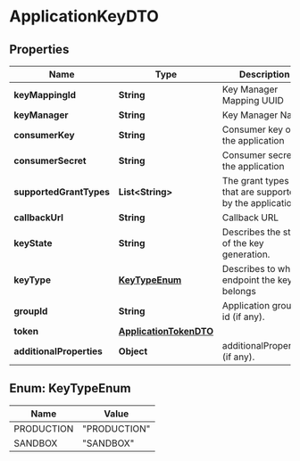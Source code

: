 
# ApplicationKeyDTO

## Properties
Name | Type | Description | Notes
------------ | ------------- | ------------- | -------------
**keyMappingId** | **String** | Key Manager Mapping UUID |  [optional]
**keyManager** | **String** | Key Manager Name |  [optional]
**consumerKey** | **String** | Consumer key of the application |  [optional]
**consumerSecret** | **String** | Consumer secret of the application |  [optional]
**supportedGrantTypes** | **List&lt;String&gt;** | The grant types that are supported by the application |  [optional]
**callbackUrl** | **String** | Callback URL |  [optional]
**keyState** | **String** | Describes the state of the key generation. |  [optional]
**keyType** | [**KeyTypeEnum**](#KeyTypeEnum) | Describes to which endpoint the key belongs |  [optional]
**groupId** | **String** | Application group id (if any). |  [optional]
**token** | [**ApplicationTokenDTO**](ApplicationTokenDTO.md) |  |  [optional]
**additionalProperties** | **Object** | additionalProperties (if any). |  [optional]


<a name="KeyTypeEnum"></a>
## Enum: KeyTypeEnum
Name | Value
---- | -----
PRODUCTION | &quot;PRODUCTION&quot;
SANDBOX | &quot;SANDBOX&quot;



